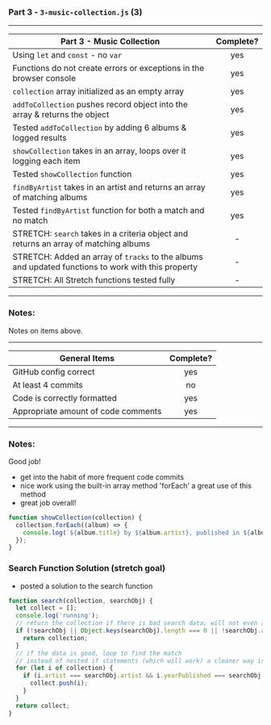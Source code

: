 ### Part 3 - `3-music-collection.js` (3)

---

| Part 3 - Music Collection                                                                          | Complete? |
| -------------------------------------------------------------------------------------------------- | :-------: |
| Using `let` and `const` - no `var`                                                                 |    yes    |
| Functions do not create errors or exceptions in the browser console                                |    yes    |
| `collection` array initialized as an empty array                                                   |    yes    |
| `addToCollection` pushes record object into the array & returns the object                         |    yes    |
| Tested `addToCollection` by adding 6 albums & logged results                                       |    yes    |
| `showCollection` takes in an array, loops over it logging each item                                |    yes    |
| Tested `showCollection` function                                                                   |    yes    |
| `findByArtist` takes in an artist and returns an array of matching albums                          |    yes    |
| Tested `findByArtist` function for both a match and no match                                       |    yes    |
| STRETCH: `search` takes in a criteria object and returns an array of matching albums               |     -     |
| STRETCH: Added an array of `tracks` to the albums and updated functions to work with this property |     -     |
| STRETCH: All Stretch functions tested fully                                                        |     -     |

---

### Notes:

Notes on items above.

---

| General Items                       | Complete? |
| ----------------------------------- | :-------: |
| GitHub config correct               |    yes    |
| At least 4 commits                  |    no     |
| Code is correctly formatted         |    yes    |
| Appropriate amount of code comments |    yes    |

---

### Notes:

Good job!

- get into the habit of more frequent code commits
- nice work using the built-in array method 'forEach' a great use of this method
- great job overall!

```js
function showCollection(collection) {
  collection.forEach((album) => {
    console.log(`${album.title} by ${album.artist}, published in ${album.yearPublished}`);
  });
}
```

### Search Function Solution (stretch goal)

- posted a solution to the search function

```js
function search(collection, searchObj) {
  let collect = [];
  console.log('running');
  // return the collection if there is bad search data; will not even attempt the loop
  if (!searchObj || Object.keys(searchObj).length === 0 || !searchObj.artist || !searchObj.yearPublished) {
    return collection;
  }
  // if the data is good, loop to find the match
  // instead of nested if statements (which will work) a cleaner way is put on one line
  for (let i of collection) {
    if (i.artist === searchObj.artist && i.yearPublished === searchObj.yearPublished) {
      collect.push(i);
    }
  }
  return collect;
}
```
